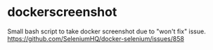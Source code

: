 # dockerscreenshot
Small bash script to take docker screenshot due to "won't fix" issue.
https://github.com/SeleniumHQ/docker-selenium/issues/858
